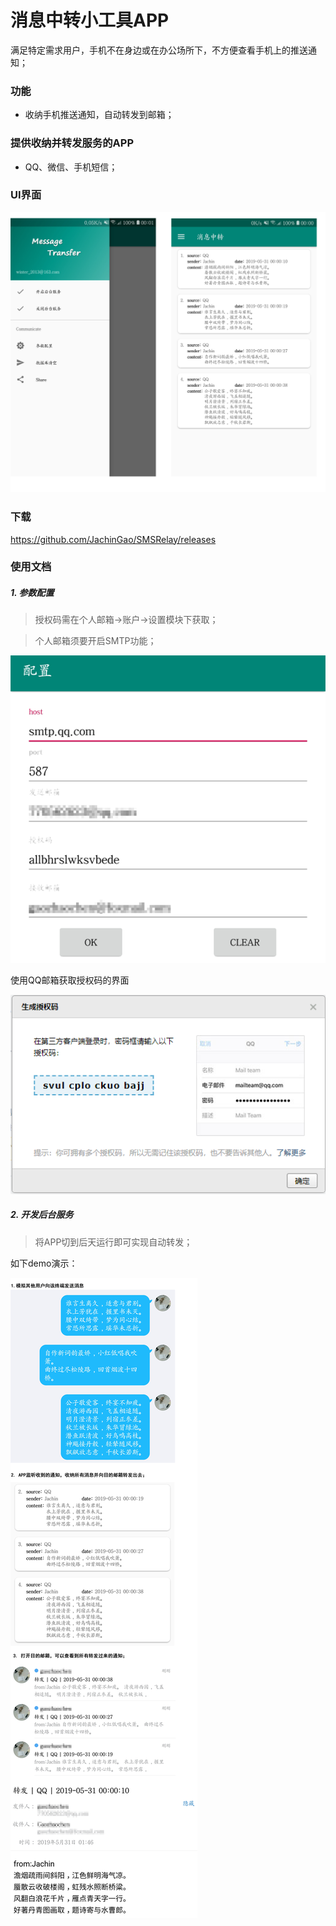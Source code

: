 # 消息中转小工具APP

满足特定需求用户，手机不在身边或在办公场所下，不方便查看手机上的推送通知；

### 功能
* 收纳手机推送通知，自动转发到邮箱；


### 提供收纳并转发服务的APP
* QQ、微信、手机短信；


### UI界面
![Image text](https://github.com/JachinGao/SMSRelay/blob/master/picture/UI.png)


### 下载

https://github.com/JachinGao/SMSRelay/releases


### 使用文档

##### 1. 参数配置

> 授权码需在个人邮箱->账户->设置模块下获取；

> 个人邮箱须要开启SMTP功能；

![Image text](https://github.com/JachinGao/SMSRelay/blob/master/picture/config.png)


使用QQ邮箱获取授权码的界面

![Image text](https://github.com/JachinGao/SMSRelay/blob/master/picture/code.PNG)

##### 2. 开发后台服务
>将APP切到后天运行即可实现自动转发；

如下demo演示：

![Image text](https://github.com/JachinGao/SMSRelay/blob/master/picture/display_3.png)